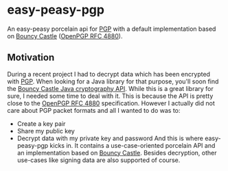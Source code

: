 # easy-peasy-pgp
An easy-peasy porcelain api for [PGP](https://de.wikipedia.org/wiki/Pretty_Good_Privacy) with a default implementation based on [Bouncy Castle](https://www.bouncycastle.org) ([OpenPGP RFC 4880](https://tools.ietf.org/html/rfc4880)).

## Motivation
During a recent project I had to decrypt data which has been encrypted with [PGP](https://de.wikipedia.org/wiki/Pretty_Good_Privacy). When looking for a Java library for that purpose, you'll soon find the [Bouncy Castle Java cryptography API](https://www.bouncycastle.org/java.html). While this is a great library for sure, I needed some time to deal with it. This is because the API is pretty close to the [OpenPGP RFC 4880](https://tools.ietf.org/html/rfc4880) specification. However I actually did not care about PGP packet formats and all I wanted to do was to:
* Create a key pair
* Share my public key
* Decrypt data with my private key and password
And this is where easy-peasy-pgp kicks in. It contains a use-case-oriented porcelain API and an implementation based on [Bouncy Castle](https://www.bouncycastle.org). Besides decryption, other use-cases like signing data are also supported of course.
